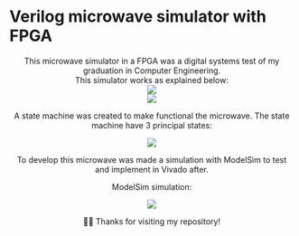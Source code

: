 # Verilog microwave simulator with FPGA
<div align="center"> 
This microwave simulator in a FPGA was a digital systems test of my graduation in Computer Engineering.
 </div>
<div align="center"> 
This simulator works as explained below:
 
  </div>
<div align="center"> 
<img src="https://user-images.githubusercontent.com/102065589/236355666-db6c6894-b737-4449-8960-a0ed6cb26691.png" >
  </div>
  <div align="center"> 
 

</div>
<div align="center"> 
<img src="https://user-images.githubusercontent.com/102065589/236355662-1be8c215-c8b0-4529-ba9c-feb854e2ddf5.png" >
  </div>
  <div align="center"> 
 
 A state machine was created to make functional the microwave. The state machine have 3 principal states:
 
</div>
<div align="center"> 
<img src="https://user-images.githubusercontent.com/102065589/236355668-d2ef47ed-b706-4fdc-a96c-c5fdebfeb8fe.png" >
  </div>
  <div align="center"> 
 
 To develop this microwave was made a simulation with ModelSim to test and implement in Vivado after.
 
</div>
<div align="center"> 
 
 ModelSim simulation:
 
</div>
<div align="center"> 
<img src="https://user-images.githubusercontent.com/102065589/236349540-e578a95b-2ad4-479e-bb9a-302525d7d10f.PNG" >
  </div>
  <div align="center"> 
 
 🙋‍♂️ Thanks for visiting my repository!
</div>



